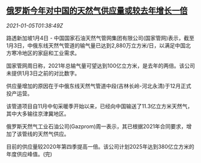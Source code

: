 <!--1609813396000-->
[俄罗斯今年对中国的天然气供应量或较去年增长一倍](https://cn.reuters.com/article/russia-china-gas-supply-0104-mon-idCNKBS29A04I)
------

<div><i>2021-01-05T01:38:49Z</i></div><p>路透新加坡1月4日 - 中国国家石油天然气管网集团有限公司(国家管网)表示，截至1月3日，中俄东线天然气管道的输气量已达到2,880万立方米/日，以满足中国北方寒冷地区的家庭和工业需求。</p><p>国家管网周日称，2021年总输气量可望达到100亿立方米，是去年的两倍。该公司未提供1月3日之前的对比数字。</p><p>供应量增加的原因在于中俄东线天然气管道中段(吉林长岭-河北永清)于12月正式投产运营。</p><p>该管道项目自11月中旬采暖季开始以来，已经向中国输送了11.3亿立方米天然气，其中大多输往京津冀地区。</p><p>俄罗斯天然气工业石油公司(Gazprom)周一表示，其已根据2021年合同要求，增加了该管线的天然气供应。</p><p>目前的供应量较2020年第四季提高一倍。该公司计划2025年达到380亿立方米的年度供应峰值。(完)</p>
